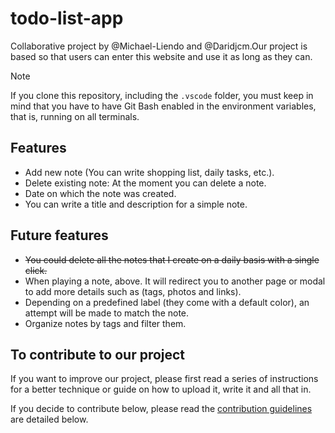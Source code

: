 # todo-list-app

Collaborative project by @Michael-Liendo and @Daridjcm.Our project is based so that users can enter this website and use it as long as they can.

> [!NOTE]
> If you clone this repository, including the `.vscode` folder, you must keep in mind that you have to have Git Bash enabled in the environment variables, that is, running on all terminals.

## Features

- Add new note (You can write shopping list, daily tasks, etc.).
- Delete existing note: At the moment you can delete a note.
- Date on which the note was created.
- You can write a title and description for a simple note.

## Future features

- ~~You could delete all the notes that I create on a daily basis with a single click.~~
- When playing a note, above. It will redirect you to another page or modal to add more details such as (tags, photos and links).
- Depending on a predefined label (they come with a default color), an attempt will be made to match the note.
- Organize notes by tags and filter them.

## To contribute to our project

If you want to improve our project, please first read a series of instructions for a better technique or guide on how to upload it, write it and all that in.

If you decide to contribute below, please read the [contribution guidelines](./public/docs/CONTRIBUTING.md) are detailed below.
